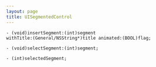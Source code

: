 ```yaml
---
layout: page
title: UISegmentedControl
---
```




<code>- (void)insertSegment:(int)segment withTitle:(General/NSString*)title animated:(BOOL)flag;</code>

<code>- (void)selectSegment:(int)segment;</code>

<code>- (int)selectedSegment;</code>
